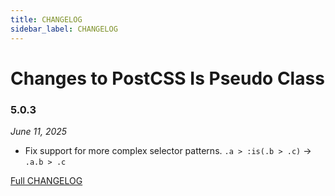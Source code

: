 ```yaml
---
title: CHANGELOG
sidebar_label: CHANGELOG
---
```

# Changes to PostCSS Is Pseudo Class

### 5.0.3

_June 11, 2025_

- Fix support for more complex selector patterns. `.a > :is(.b > .c)` -> `.a.b > .c`

[Full CHANGELOG](https://github.com/csstools/postcss-plugins/tree/main/plugins/postcss-is-pseudo-class/CHANGELOG.md)

